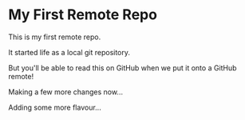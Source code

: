 # My First Remote Repo

This is my first remote repo.

It started life as a local git repository.

But you'll be able to read this on GitHub when we put it onto a GitHub remote!

Making a few more changes now...

Adding some more flavour... 

